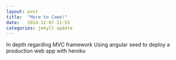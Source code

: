 ```yaml
---
layout: post
title:  "More to Come!"
date:   2014-12-07 11:55
categories: jekyll update
---
```

In depth regarding MVC framework Using angular seed to deploy a production web app with heroku
